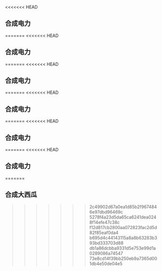 <<<<<<< HEAD
## 合成电力
=======
<<<<<<< HEAD
## 合成电力
=======
<<<<<<< HEAD
## 合成电力
=======
<<<<<<< HEAD
## 合成电力
=======
<<<<<<< HEAD
## 合成电力
=======
<<<<<<< HEAD
## 合成电力
=======
## 合成大西瓜
>>>>>>> 2c49902d67a0ea1d85b2f9674846e97dbd96469c
>>>>>>> 5278f4a23d5da65ca6241dea0248f14efe47c38c
>>>>>>> f12d817cb2800aa072823fac2d5d82f85eaf0da4
>>>>>>> b695d4c44143115a8a8b63283b393bd333703d88
>>>>>>> db1a86dcbba9331d5e753e99d1a0289086a74547
>>>>>>> 73e8cd14f39bb250eb9a7365d001db4e50de04e5
